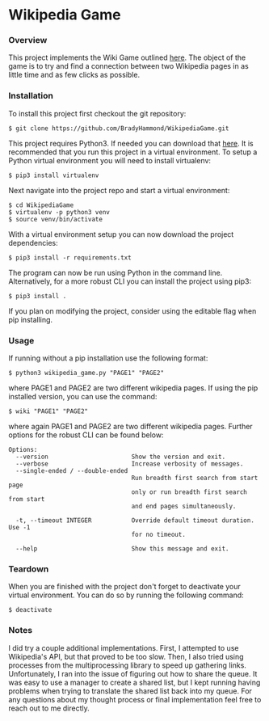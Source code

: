 # Wikipedia Game

### Overview
This project implements the Wiki Game outlined [here](https://en.wikipedia.org/wiki/Wikipedia:Wiki_Game). The object of 
the game is to try and find a connection between two Wikipedia pages in as little time and as few clicks as possible.

### Installation
To install this project first checkout the git repository:
```
$ git clone https://github.com/BradyHammond/WikipediaGame.git
```
This project requires Python3. If needed you can download that [here](https://www.python.org/downloads/). It is 
recommended that you run this project in a virtual environment. To setup a Python virtual environment you will need to 
install virtualenv:
```
$ pip3 install virtualenv
```
Next navigate into the project repo and start a virtual environment:
```
$ cd WikipediaGame
$ virtualenv -p python3 venv
$ source venv/bin/activate
```
With a virtual environment setup you can now download the project dependencies:
```
$ pip3 install -r requirements.txt
```
The program can now be run using Python in the command line. Alternatively, for a more robust CLI you can install the
project using pip3:
```
$ pip3 install .
```
If you plan on modifying the project, consider using the editable flag when pip installing.

### Usage
If running without a pip installation use the following format:
```
$ python3 wikipedia_game.py "PAGE1" "PAGE2"
```
where PAGE1 and PAGE2 are two different wikipedia pages. If using the pip installed version, you can use the command:
```
$ wiki "PAGE1" "PAGE2"
```
where again PAGE1 and PAGE2 are two different wikipedia pages. Further options for the robust CLI can be found below:
```
Options:
  --version                       Show the version and exit.
  --verbose                       Increase verbosity of messages.
  --single-ended / --double-ended
                                  Run breadth first search from start page
                                  only or run breadth first search from start
                                  and end pages simultaneously.

  -t, --timeout INTEGER           Override default timeout duration. Use -1
                                  for no timeout.

  --help                          Show this message and exit.
```
### Teardown
When you are finished with the project don't forget to deactivate your virtual environment. You can do so by running the 
following command:
```
$ deactivate
```

### Notes
I did try a couple additional implementations. First, I attempted to use Wikipedia's API, but that proved to be too 
slow. Then, I also tried using processes from the multiprocessing library to speed up gathering links. Unfortunately, I 
ran into the issue of figuring out how to share the queue. It was easy to use a manager to create a shared list, but I 
kept running having problems when trying to translate the shared list back into my queue. For any questions about my 
thought process or final implementation feel free to reach out to me directly.

